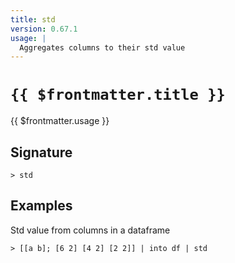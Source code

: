 ```yaml
---
title: std
version: 0.67.1
usage: |
  Aggregates columns to their std value
---
```


# <code>{{ $frontmatter.title }}</code>

<div style='white-space: pre-wrap;'>{{ $frontmatter.usage }}</div>

## Signature

```> std ```

## Examples

Std value from columns in a dataframe
```shell
> [[a b]; [6 2] [4 2] [2 2]] | into df | std
```
